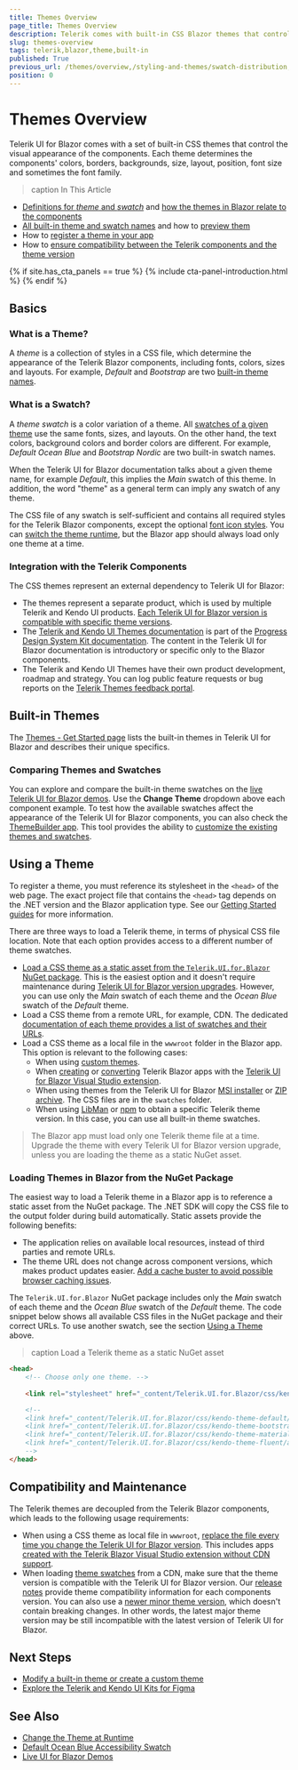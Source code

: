 ```yaml
---
title: Themes Overview
page_title: Themes Overview
description: Telerik comes with built-in CSS Blazor themes that control the visual appearance of your UI components.
slug: themes-overview
tags: telerik,blazor,theme,built-in
published: True
previous_url: /themes/overview,/styling-and-themes/swatch-distribution,/styling-and-themes/theme-swatches,/styling-and-themes/form-elements,/styling-and-themes/figma-ui-kits
position: 0
---
```


# Themes Overview

Telerik UI for Blazor comes with a set of built-in CSS themes that control the visual appearance of the components. Each theme determines the components' colors, borders, backgrounds, size, layout, position, font size and sometimes the font family.

>caption In This Article

* [Definitions for *theme* and *swatch*](#basics) and [how the themes in Blazor relate to the components](#integration-with-the-telerik-components)
* [All built-in theme and swatch names](#built-in-themes) and how to [preview them](#comparing-themes-and-swatches)
* How to [register a theme in your app](#using-a-theme)
* How to [ensure compatibility between the Telerik components and the theme version](#compatibility-and-maintenance)

{% if site.has_cta_panels == true %}
{% include cta-panel-introduction.html %}
{% endif %}

## Basics

### What is a Theme?

A *theme* is a collection of styles in a CSS file, which determine the appearance of the Telerik Blazor components, including fonts, colors, sizes and layouts. For example, *Default* and *Bootstrap* are two [built-in theme names](#built-in-themes).

### What is a Swatch?

A *theme swatch* is a color variation of a theme. All <a href="https://www.telerik.com/design-system/docs/themes/kendo-themes/default/swatches/" target="_blank">swatches of a given theme</a> use the same fonts, sizes, and layouts. On the other hand, the text colors, background colors and border colors are different. For example, *Default Ocean Blue* and *Bootstrap Nordic* are two built-in swatch names.

When the Telerik UI for Blazor documentation talks about a given theme name, for example *Default*, this implies the *Main* swatch of this theme. In addition, the word "theme" as a general term can imply any swatch of any theme.

The CSS file of any swatch is self-sufficient and contains all required styles for the Telerik Blazor components, except the optional [font icon styles](slug:common-features-icons#font-icon-stylesheet). You can [switch the theme runtime](slug:common-kb-change-theme-runtime), but the Blazor app should always load only one theme at a time.

### Integration with the Telerik Components

The CSS themes represent an external dependency to Telerik UI for Blazor:

* The themes represent a separate product, which is used by multiple Telerik and Kendo UI products. [Each Telerik UI for Blazor version is compatible with specific theme versions](#compatibility-and-maintenance).
* The <a href="https://www.telerik.com/design-system/docs/themes/get-started/introduction/" target="_blank">Telerik and Kendo UI Themes documentation</a> is part of the <a href="https://www.telerik.com/design-system/docs/" target="_blank">Progress Design System Kit documentation</a>. The content in the Telerik UI for Blazor documentation is introductory or specific only to the Blazor components.
* The Telerik and Kendo UI Themes have their own product development, roadmap and strategy. You can log public feature requests or bug reports on the [Telerik Themes feedback portal](https://feedback.telerik.com/themes).


## Built-in Themes

The <a href="https://www.telerik.com/design-system/docs/themes/get-started/introduction/#available-themes" target="_blank">Themes - Get Started page</a> lists the built-in themes in Telerik UI for Blazor and describes their unique specifics.

### Comparing Themes and Swatches

You can explore and compare the built-in theme swatches on the [live Telerik UI for Blazor demos](https://demos.telerik.com/blazor-ui/grid/overview). Use the **Change Theme** dropdown above each component example. To test how the available swatches affect the appearance of the Telerik UI for Blazor components, you can also check the [ThemeBuilder app](https://themebuilderapp.telerik.com). This tool provides the ability to <a href="https://docs.telerik.com/themebuilder/introduction" target="_blank">customize the existing themes and swatches</a>.


## Using a Theme

To register a theme, you must reference its stylesheet in the `<head>` of the web page. The exact project file that contains the `<head>` tag depends on the .NET version and the Blazor application type. See our [Getting Started guides](slug:blazor-overview#getting-started) for more information.

There are three ways to load a Telerik theme, in terms of physical CSS file location. Note that each option provides access to a different number of theme swatches.

* [Load a CSS theme as a static asset from the `Telerik.UI.for.Blazor` NuGet package](#loading-themes-from-the-nuget-package). This is the easiest option and it doesn't require maintenance during [Telerik UI for Blazor version upgrades](slug:upgrade-tutorial). However, you can use only the *Main* swatch of each theme and the *Ocean Blue* swatch of the *Default* theme.
* Load a CSS theme from a remote URL, for example, CDN. The dedicated <a href="https://www.telerik.com/design-system/docs/themes/kendo-themes/default/" target="_blank">documentation of each theme provides a list of swatches and their URLs</a>.
* Load a CSS theme as a local file in the `wwwroot` folder in the Blazor app. This option is relevant to the following cases:
    * When using [custom themes](slug:themes-customize).
    * When [creating](slug:getting-started-vs-integration-new-project) or [converting](slug:getting-started-vs-integration-convert-project) Telerik Blazor apps with the [Telerik UI for Blazor Visual Studio extension](slug:getting-started-vs-integration-overview).
    * When using themes from the Telerik UI for Blazor [MSI installer](slug:installation-msi) or [ZIP archive](slug:installation-zip). The CSS files are in the `swatches` folder.
    * When using [LibMan](slug:common-kb-telerik-themes-libman) or <a href="https://www.telerik.com/design-system/docs/themes/get-started/installation/" target="_blank">npm</a> to obtain a specific Telerik theme version. In this case, you can use all built-in theme swatches.

> The Blazor app must load only one Telerik theme file at a time. Upgrade the theme with every Telerik UI for Blazor version upgrade, unless you are loading the theme as a static NuGet asset.

### Loading Themes in Blazor from the NuGet Package

The easiest way to load a Telerik theme in a Blazor app is to reference a static asset from the NuGet package. The .NET SDK will copy the CSS file to the output folder during build automatically. Static assets provide the following benefits:

* The application relies on available local resources, instead of third parties and remote URLs.
* The theme URL does not change across component versions, which makes product updates easier. [Add a cache buster to avoid possible browser caching issues](slug:common-kb-browser-cache-buster).

The `Telerik.UI.for.Blazor` NuGet package includes only the *Main* swatch of each theme and the *Ocean Blue* swatch of the *Default* theme. The code snippet below shows all available CSS files in the NuGet package and their correct URLs. To use another swatch, see the section [Using a Theme](#using-a-theme) above.

>caption Load a Telerik theme as a static NuGet asset

<div class="skip-repl"></div>

````HTML
<head>
    <!-- Choose only one theme. -->
    
    <link rel="stylesheet" href="_content/Telerik.UI.for.Blazor/css/kendo-theme-default/all.css" />

    <!-- 
    <link href="_content/Telerik.UI.for.Blazor/css/kendo-theme-default/default-ocean-blue.css" rel="stylesheet" />
    <link href="_content/Telerik.UI.for.Blazor/css/kendo-theme-bootstrap/all.css" rel="stylesheet" />
    <link href="_content/Telerik.UI.for.Blazor/css/kendo-theme-material/all.css" rel="stylesheet" />
    <link href="_content/Telerik.UI.for.Blazor/css/kendo-theme-fluent/all.css" rel="stylesheet" />
    -->
</head>
````

## Compatibility and Maintenance

The Telerik themes are decoupled from the Telerik Blazor components, which leads to the following usage requirements:

* When using a CSS theme as local file in `wwwroot`, [replace the file every time you change the Telerik UI for Blazor version](slug:upgrade-tutorial). This includes apps [created with the Telerik Blazor Visual Studio extension without CDN support](slug:getting-started-vs-integration-new-project#step-3-select-theme).
* When loading <a href="https://www.telerik.com/design-system/docs/themes/kendo-themes/default/swatches/" target="_blank">theme swatches</a> from a CDN, make sure that the theme version is compatible with the Telerik UI for Blazor version. Our [release notes](https://www.telerik.com/support/whats-new/blazor-ui/release-history) provide theme compatibility information for each components version. You can also use a <a href="https://www.telerik.com/design-system/docs/themes/get-started/changelog/" target="_blank">newer minor theme version</a>, which doesn't contain breaking changes. In other words, the latest major theme version may be still incompatible with the latest version of Telerik UI for Blazor.


## Next Steps

* [Modify a built-in theme or create a custom theme](slug:themes-customize)
* [Explore the Telerik and Kendo UI Kits for Figma](https://www.telerik.com/design-system/docs/resources/figma-ui-kits/)

## See Also

* [Change the Theme at Runtime](slug:common-kb-change-theme-runtime)
* <a href="https://www.telerik.com/design-system/docs/themes/kendo-themes/default/swatches/#ocean-blue-accessibility-swatch" target="_blank">Default Ocean Blue Accessibility Swatch</a>
* [Live UI for Blazor Demos](https://demos.telerik.com/blazor-ui)
